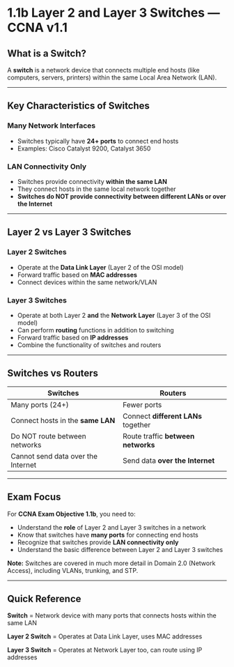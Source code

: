 # 1.1b Layer 2 and Layer 3 Switches — CCNA v1.1

## What is a Switch?

A **switch** is a network device that connects multiple end hosts (like computers, servers, printers) within the same Local Area Network (LAN).

---

## Key Characteristics of Switches

### Many Network Interfaces

- Switches typically have **24+ ports** to connect end hosts
- Examples: Cisco Catalyst 9200, Catalyst 3650

### LAN Connectivity Only

- Switches provide connectivity **within the same LAN**
- They connect hosts in the same local network together
- **Switches do NOT provide connectivity between different LANs or over the Internet**

---

## Layer 2 vs Layer 3 Switches

### Layer 2 Switches

- Operate at the **Data Link Layer** (Layer 2 of the OSI model)
- Forward traffic based on **MAC addresses**
- Connect devices within the same network/VLAN

### Layer 3 Switches

- Operate at both Layer 2 **and** the **Network Layer** (Layer 3 of the OSI model)
- Can perform **routing** functions in addition to switching
- Forward traffic based on **IP addresses**
- Combine the functionality of switches and routers

---

## Switches vs Routers

| **Switches**                       | **Routers**                         |
| ---------------------------------- | ----------------------------------- |
| Many ports (24+)                   | Fewer ports                         |
| Connect hosts in the **same LAN**  | Connect **different LANs** together |
| Do NOT route between networks      | Route traffic **between networks**  |
| Cannot send data over the Internet | Send data **over the Internet**     |

---

## Exam Focus

For **CCNA Exam Objective 1.1b**, you need to:

- Understand the **role** of Layer 2 and Layer 3 switches in a network
- Know that switches have **many ports** for connecting end hosts
- Recognize that switches provide **LAN connectivity only**
- Understand the basic difference between Layer 2 and Layer 3 switches

**Note:** Switches are covered in much more detail in Domain 2.0 (Network Access), including VLANs, trunking, and STP.

---

## Quick Reference

**Switch** = Network device with many ports that connects hosts within the same LAN

**Layer 2 Switch** = Operates at Data Link Layer, uses MAC addresses

**Layer 3 Switch** = Operates at Network Layer too, can route using IP addresses
